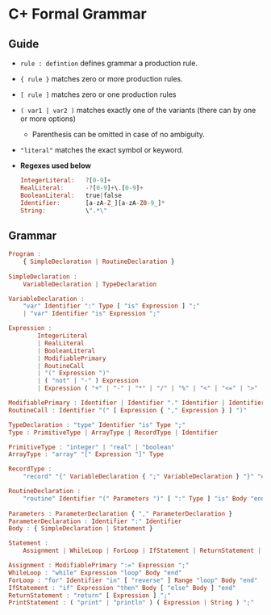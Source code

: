 # C+ Formal Grammar

## Guide

- `rule : defintion` defines grammar a production rule.
- `{ rule }` matches zero or more production rules.
- `[ rule ]` matches zero or one production rules
- `( var1 | var2 )` matches exactly one of the variants (there can by one or more options)
  - Parenthesis can be omitted in case of no ambiguity.

- `"literal"` matches the exact symbol or keyword.

- **Regexes used below**

  ```haskell
  IntegerLiteral:   ?[0-9]+
  RealLiteral:      -?[0-9]+\.[0-9]+
  BooleanLiteral:   true|false
  Identifier:       [a-zA-Z_][a-zA-Z0-9_]*
  String:           \".*\" 
  ```

## Grammar

```haskell
Program :
	{ SimpleDeclaration | RoutineDeclaration }
	
SimpleDeclaration :
	VariableDeclaration | TypeDeclaration
```

```haskell
VariableDeclaration :
	"var" Identifier ":" Type [ "is" Expression ] ";"
	| "var" Identifier "is" Expression ";"
```

```haskell
Expression : 
        IntegerLiteral
        | RealLiteral
        | BooleanLiteral
        | ModifiablePrimary
        | RoutineCall
        | "(" Expression ")"
        | ( "not" | "-" ) Expression
        | Expression ( "+" | "-" | "*" | "/" | "%" | "<" | "<=" | ">" | ">=" | "=" | "/=" | "and" | "or" | "xor" ) Expression
```

```haskell
ModifiablePrimary : Identifier | Identifier "." Identifier | Identifier "[" Expression "]"
RoutineCall : Identifier "(" [ Expression { "," Expression } ] ")"
```

```haskell
TypeDeclaration : "type" Identifier "is" Type ";"
Type : PrimitiveType | ArrayType | RecordType | Identifier

PrimitiveType : "integer" | "real" | "boolean"
ArrayType : "array" "[" Expression "]" Type

RecordType :
	"record" "{" VariableDeclaration { ";" VariableDeclaration } "}" "end"
```

```haskell
RoutineDeclaration :
	"routine" Identifier "(" Parameters ")" [ ":" Type ] "is" Body "end"
    
Parameters : ParameterDeclaration { "," ParameterDeclaration }
ParameterDeclaration : Identifier ":" Identifier
Body : { SimpleDeclaration | Statement }

Statement :
	Assignment | WhileLoop | ForLoop | IfStatement | ReturnStatement | PrintStatement | ( RoutineCall ";" )
```

```haskell
Assignment : ModifiablePrimary ":=" Expression ";"
WhileLoop : "while" Expression "loop" Body "end"
ForLoop : "for" Identifier "in" [ "reverse" ] Range "loop" Body "end"
IfStatement : "if" Expression "then" Body [ "else" Body ] "end"
ReturnStatement : "return" [ Expression ] ";"
PrintStatement : ( "print" | "println" ) ( Expression | String ) ";"
```

